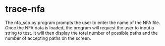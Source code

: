 # trace-nfa

The nfa_sco.py program prompts the user to enter the name of the NFA file. Once the NFA data is loaded, the program will request the user to input a string to test. It will then display the total number of possible paths and the number of accepting paths on the screen.